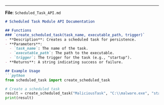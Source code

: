 
---

**File**: `Scheduled_Task_API.md`

```markdown
# Scheduled Task Module API Documentation

## Functions
### `create_scheduled_task(task_name, executable_path, trigger)`
- **Description**: Creates a scheduled task for persistence.
- **Parameters**:
  - `task_name`: The name of the task.
  - `executable_path`: The path to the executable.
  - `trigger`: The trigger for the task (e.g., "startup").
- **Returns**: A string indicating success or failure.

## Example Usage
```python
from scheduled_task import create_scheduled_task

# Create a scheduled task
result = create_scheduled_task("MaliciousTask", "C:\\malware.exe", "startup")
print(result)